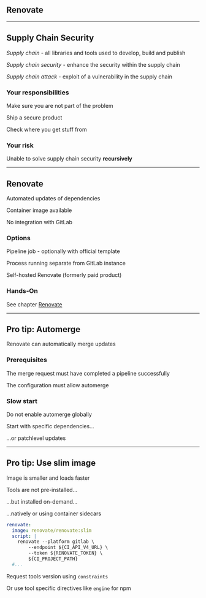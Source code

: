 <!-- .slide: id="gitlab_renovate" class="vertical-center" -->

<i class="fa-duotone fa-paint-roller fa-8x fa-duotone-colors" style="float: right; color: grey;"></i>

## Renovate

---

## Supply Chain Security

*Supply chain* [](https://en.wikipedia.org/wiki/Software_supply_chain) - all libraries and tools used to develop, build and publish

*Supply chain security* [](https://en.wikipedia.org/wiki/Digital_supply_chain_security) - enhance the security within the supply chain

*Supply chain attack* - exploit of a vulnerability in the supply chain

### Your responsibilities

Make sure you are not part of the problem

Ship a secure product

Check where you get stuff from

### Your risk

Unable to solve supply chain security **recursively**

---

## Renovate

Automated updates of dependencies [](https://www.whitesourcesoftware.com/free-developer-tools/renovate/) [<i class="fa-brands fa-github"></i>](https://github.com/renovatebot/renovate) [<i class="fa-solid fa-book"></i>](https://docs.renovatebot.com/)

Container image available [](https://hub.docker.com/r/renovate/renovate)

No integration with GitLab

### Options

Pipeline job - optionally with official template [](https://gitlab.com/renovate-bot/renovate-runner)

Process running separate from GitLab instance

Self-hosted Renovate (formerly paid product) [](https://www.whitesourcesoftware.com/free-developer-tools/renovate/on-premises/)

### Hands-On

See chapter [Renovate](/hands-on/2023-11-30/270_renovate/exercise/)

---

## Pro tip: Automerge

Renovate can automatically merge updates

### Prerequisites

The merge request must have completed a pipeline successfully

The configuration must allow automerge

### Slow start

Do not enable automerge globally

Start with specific dependencies...

...or patchlevel updates

---

## Pro tip: Use slim image

Image is smaller and loads faster

Tools are not pre-installed...

...but installed on-demand...

...natively or using container sidecars

```yaml
renovate:
  image: renovate/renovate:slim
  script: |
    renovate --platform gitlab \
        --endpoint ${CI_API_V4_URL} \
        --token ${RENOVATE_TOKEN} \
        ${CI_PROJECT_PATH}
  #...
```

Request tools version using `constraints` [](https://docs.renovatebot.com/configuration-options/#constraints)

Or use tool specific directives like `engine` for npm [](https://docs.renovatebot.com/node/)
